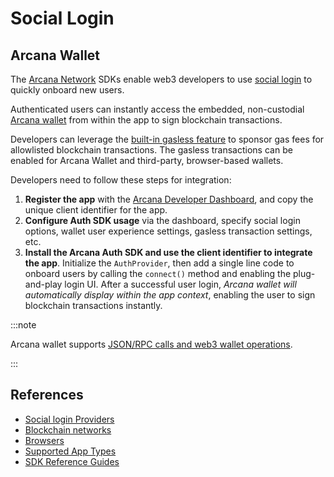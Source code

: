 # Social Login

## Arcana Wallet

The [Arcana Network](https://arcana.network) SDKs enable web3 developers to use [social login](https://docs.arcana.network/concepts/social-login) to quickly onboard new users.

Authenticated users can instantly access the embedded, non-custodial [Arcana wallet](https://docs.arcana.network/concepts/anwallet/) from within the app to sign blockchain transactions.

Developers can leverage the [built-in gasless feature](https://docs.arcana.network/quick-start/gasless-standalone-quick-start) to sponsor gas fees for allowlisted blockchain transactions. The gasless transactions can be enabled for Arcana Wallet and third-party, browser-based wallets.

Developers need to follow these steps for integration:

1. **Register the app** with the [Arcana Developer Dashboard](https://dashboard.arcana.network/), and copy the unique client identifier for the app.
2. **Configure Auth SDK usage** via the dashboard, specify social login options, wallet user experience settings, gasless transaction settings, etc.
3. **Install the Arcana Auth SDK and use the client identifier to integrate the app**. Initialize the `AuthProvider`, then add a single line code to onboard users by calling the `connect()` method and enabling the plug-and-play login UI. After a successful user login, _Arcana wallet will automatically display within the app context_, enabling the user to sign blockchain transactions instantly.

:::note

Arcana wallet supports [JSON/RPC calls and web3 wallet operations](https://docs.arcana.network/web-sdk/auth-usage-guide#arcana-wallet-operations).

:::

## References

- [Social login Providers](https://docs.arcana.network/state-of-the-arcana-auth#app-login)
- [Blockchain networks](https://docs.arcana.network/state-of-the-arcana-auth#supported-blockchains)
- [Browsers](https://docs.arcana.network/state-of-the-arcana-auth#supported-browsers)
- [Supported App Types](https://docs.arcana.network/sdk-installation)
- [SDK Reference Guides](https://docs.arcana.network/dev-resources/sdk-ref/)
